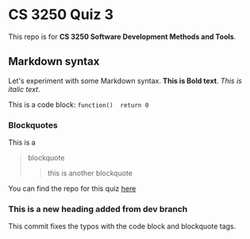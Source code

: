 # CS 3250 Quiz 3

This repo is for **CS 3250 Software Development Methods and Tools**.

## Markdown syntax
Let's experiment with some Markdown syntax. **This is Bold text**. *This is italic text*. 

This is a code block: 
`function() 
  return 0
`

### Blockquotes

This is a 
> blockquote 
>>this is another blockquote

You can find the repo for this quiz [here](https://github.com/bednie/quiz-3/)

### This is a new heading added from dev branch

This commit fixes the typos with the code block and blockquote tags.
